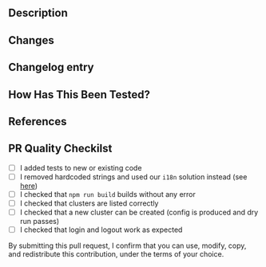 ## Description

<!-- Summary of what this PR introduces and possibly why -->

## Changes

<!-- List of relevant changes introduced -->

## Changelog entry

<!-- A sentence to be added to the next release's changelog that captures the chagnes in this PR -->

## How Has This Been Tested?

<!-- The tests you ran to verify your changes -->

## References

<!-- Any link to resources, issues, other PRs that are relevant to this PR -->

## PR Quality Checkilst

- [ ] I added tests to new or existing code
- [ ] I removed hardcoded strings and used our `i18n` solution instead (see [here](https://github.com/aws-samples/pcluster-manager/pull/175/commits/fdc6b77987c87a26f51dbc8da5d371d95ef80601))
- [ ] I checked that `npm run build` builds without any error
- [ ] I checked that clusters are listed correctly
- [ ] I checked that a new cluster can be created (config is produced and dry run passes)
- [ ] I checked that login and logout work as expected

By submitting this pull request, I confirm that you can use, modify, copy, and redistribute this contribution, under the terms of your choice.
